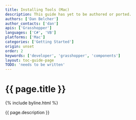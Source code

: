```yaml
---
title: Installing Tools (Mac)
description: This guide has yet to be authored or ported.
authors: ['Dan Belcher']
author_contacts: ['dan']
apis: ['Grasshopper']
languages: ['C#', 'VB']
platforms: ['Mac']
categories: ['Getting Started']
origin: unset
order: 2
keywords: ['developer', 'grasshopper', 'components']
layout: toc-guide-page
TODO: 'needs to be written'
---
```


# {{ page.title }}

{% include byline.html %}

{{ page.description }}
